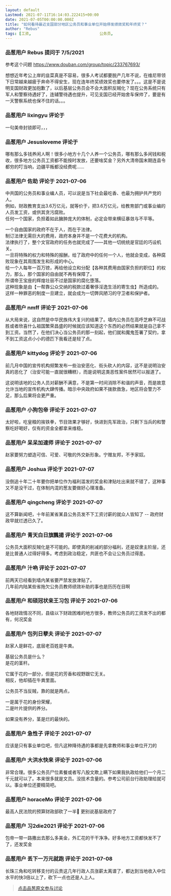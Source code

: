 ```yaml
---
layout: default
Lastmod: 2021-07-11T16:14:03.222415+00:00
date: 2021-07-05T00:00:00.000Z
title: "如何看待最近支国部分地区公务员和事业单位开始停发绩效奖和年终奖？"
author: "Rebus"
tags: [工资,								公务员,								支国]
---
```



### 品葱用户 **Rebus** 提问于 7/5/2021
    
参考这个问题 https://www.douban.com/group/topic/233767693/  
  
想想近年考公上岸的韭菜真是不容易，很多人考试都要脱产几年不说，在维尼带领下日常越来越疲于奔命不得安生，现在连年终奖绩效奖也要停发了。。。这是不是说明支国财政更加抱歉了，以后基层公务员会不会大面积反贼化？现在公务系统只有军人和警察待遇好了，连辅警待遇也提升，可见支国已经开始舍车保帅了，要是有一天警察系统也保不住的话。。。
    
                

### 品葱用户 **lixingyu** 评论于 
        
一句美帝封锁即可，，，
        
                

### 品葱用户 **Jesusloveme** 评论于 
        
哪有那么多钱养闲人啊！很多小地方十几个人养一个公务员，哪有那么多闲钱和税收，很多地方公务员工资都不能按时发放，还要啥奖金？另外大清帝国末期连县令都穷的叮当响，边疆平叛都没经费呢……
        
                

### 品葱用户 **佐助** 评论于 2021-07-06
        
中共国的公务员和事业编人员，可以说是当下社会最吃香、也最为拥护共产党的人。  
例如，财政教育支出3.6万亿元，就等价于，把3.6万亿元，给教育部门或事业编的人员发工资，或供其贪污腐败。  
任何一个国家，负担着如此臃肿庞大的体制，必定会带来横征暴敛与不平等。  
  
  
一个自由国家的政府不在于人，而在于法律。  
制订法律无需巨大的费用，政府本身并不是一个花费大的机构。  
法律执行了，整个文官政府的任务也就完成了——其他一切统统是官廷的巧设机关。  
一旦将特殊的权力和特殊的报酬，给了政府中的任何一个人，他就会变成，各种腐败现象在其周围发生和形成的中心。  
给一个人每年一百万镑，再给他设立和分配【各种其费用由国家负担的职位】的权力，那么，那个国家的自由就不再有保障了。  
所谓帝王宝座的辉煌壮丽不过是国家的腐化堕落。  
这种现象是由【一帮靠公众交纳的税款过着奢侈淫逸生活的寄生虫】所造成的。  
这样一种罪恶的制度一旦建立，就会成为一切弊风陋习的守卫者和保护者。
        
                

### 品葱用户 **nmff** 评论于 2021-07-06
        
从大局来说，这自然是中华民族伟大复兴的结果了。墙内公务员在高呼芝麻不可战胜或者欣喜什么祖国繁荣昌盛的时候就应该知道这个东西的必然结果就是自己拿不到工资。当然了，在他们决心当公务员的那一刻起，他们就和魔鬼签署了契约，拿不到工资这点小小的德匹下我看还是轻了点。
        
                

### 品葱用户 **kittydog** 评论于 2021-07-06
        
前几月中国的宣传机构频繁发布一些治安恶化、街头砍人的内容，这不是说明治安真的恶化了（治安可能一直就很糟糕），而是说明这类恶性案件居然可以报道了。  
  
这说明该地的公务人员对薪酬不满意，不是第一时间消除不和谐的声音，而是故意允许当地的宣传机构大肆传播。暗示中央政府如果不拨款救急，地区将会警力不足，那么后果将会更严重。
        
                

### 品葱用户 **小狗包帝** 评论于 2021-07-07
        
太好啦，吃皇粮的挨铁拳，节目效果才够好，快进到先军政治，只剩下当兵的和警察吃好喝好，仅有的资金全都拿来维稳。
        
                

### 品葱用户 **呆呆加速师** 评论于 2021-07-07
        
赵家要努力塑造可信、可爱、可敬的外交新形象。宁赠友邦，不予家奴。
        
                

### 品葱用户 **Joshua** 评论于 2021-07-07
        
没倒追十年二十年要你把单位作为福利滥发的奖金和津贴吐出来就不错了，这种事又不是没干过，在体制内混的葱友要做好心理准备。
        
                

### 品葱用户 **qingcheng** 评论于 2021-07-07
        
这不算新闻吧，十年前某省某县公务员发不下工资讨薪的就众人皆知了 -- 政府财政早就烂透已久了。
        
                

### 品葱用户 **青天白日旗飄揚** 评论于 2021-07-06
        
公务员大面积反賊化是不可能的。即使真的削减的部分福利，还是奴隶主阶层，还是比普通人过得好得多。考虑到政治稳定，共匪也不会让公务员过得差。
        
                

### 品葱用户 **汁吶** 评论于 2021-07-07
        
前两天已经看到墙内某省要严禁发放津贴了。  
几年前内陆某些省拖欠公务员教师绩效补助的事也是历历在目啊
        
                

### 品葱用户 **和硕冠状亲王习包** 评论于 2021-07-06
        
各地财政情况不同，县级以下财政困难的地方很多，教师公务员的工资发不出的都有，何况奖金
        
                

### 品葱用户 **包列日孽夫** 评论于 2021-07-07
        
赵家人是鲜花，底层老百姓是牛粪。  
  
基层公务员是什么？  
是花的茎秆。  
  
它属于花的一部分，但是花的芳香和视野跟它无关。  
相反，他却插在牛粪里面。  
  
  
公务员不当反贼，靠的就是两点，  
  
一是属于花的身份荣耀，  
二是叶片提供的养分。  
  
如果没有养分，茎是烂的最快的。
        
                

### 品葱用户 **急性子** 评论于 2021-07-07
        
应该是只有事业单位吧，但凡这种降待遇的事都是先拿教师和事业单位开刀的
        
                

### 品葱用户 **大洪水快来** 评论于 2021-07-06
        
非常合理。很多公务员尸位素餐或者写八股文欺上瞒下如果我执政给他们一个月二千元就可以了。本来很多就是文员。没技术含量的。参考公司前台行政助理给就可以。事业单位还要精简吧。
        
                

### 品葱用户 **horaceMo** 评论于 2021-07-06
        
最高人民法院的预算财政部砍了一半🤣 更别说基层政府了
        
                

### 品葱用户 **习2die2021** 评论于 2021-07-06
        
包帝一带一路撒出去那么多美金，外汇花的干干净净。好多地方工资都快发不了了，还发奖金
        
                

### 品葱用户 **丢下一万元就跑** 评论于 2021-07-08
        
长珠三角和吃转移支付的云贵这几年行政人员涨薪太离谱了，都达到当地收入中位水平的快3倍以上了，砍下一点也还是人上人。
        
                





> [点击品葱原文参与讨论](https://pincong.rocks/question/40009)

